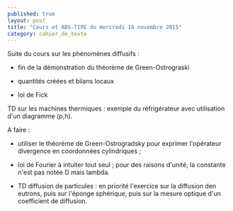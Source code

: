 ```yaml
---
published: true
layout: post
title: "Cours et ADS-TIPE du mercredi 18 novembre 2015"
category: cahier_de_texte
---
```

Suite du cours sur les phénomènes diffusifs :

- fin de la démonstration du théorème de Green-Ostrograski

- quantités créées et bilans locaux

- loi de Fick

TD sur les machines thermiques : exemple du réfrigérateur avec utilisation d'un diagramme (p,h).

A faire :

- utiliser le théorème de Green-Ostrogradsky pour exprimer l'opérateur divergence en coordonnées cylindriques ;

- loi de Fourier à intuiter tout seul ; pour des raisons d'unité, la constante n'est pas notée D mais lambda. 

- TD diffusion de particules : en priorité l'exercice sur la diffusion den eutrons, puis sur l'éponge sphérique, puis sur la mesure optique d'un coefficient de diffusion.
